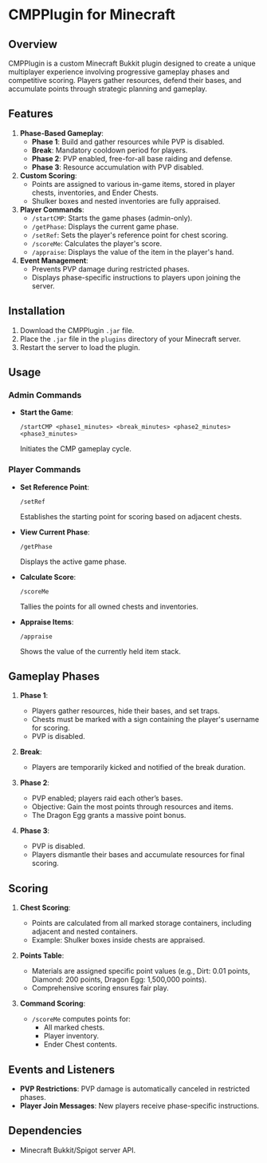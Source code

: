 # CMPPlugin for Minecraft

## Overview
CMPPlugin is a custom Minecraft Bukkit plugin designed to create a unique multiplayer experience involving progressive gameplay phases and competitive scoring. Players gather resources, defend their bases, and accumulate points through strategic planning and gameplay.

## Features
1. **Phase-Based Gameplay**:
   - **Phase 1**: Build and gather resources while PVP is disabled.
   - **Break**: Mandatory cooldown period for players.
   - **Phase 2**: PVP enabled, free-for-all base raiding and defense.
   - **Phase 3**: Resource accumulation with PVP disabled.
2. **Custom Scoring**:
   - Points are assigned to various in-game items, stored in player chests, inventories, and Ender Chests.
   - Shulker boxes and nested inventories are fully appraised.
3. **Player Commands**:
   - `/startCMP`: Starts the game phases (admin-only).
   - `/getPhase`: Displays the current game phase.
   - `/setRef`: Sets the player's reference point for chest scoring.
   - `/scoreMe`: Calculates the player's score.
   - `/appraise`: Displays the value of the item in the player's hand.
4. **Event Management**:
   - Prevents PVP damage during restricted phases.
   - Displays phase-specific instructions to players upon joining the server.

## Installation
1. Download the CMPPlugin `.jar` file.
2. Place the `.jar` file in the `plugins` directory of your Minecraft server.
3. Restart the server to load the plugin.

## Usage
### Admin Commands
- **Start the Game**:
  ```
  /startCMP <phase1_minutes> <break_minutes> <phase2_minutes> <phase3_minutes>
  ```
  Initiates the CMP gameplay cycle.

### Player Commands
- **Set Reference Point**:
  ```
  /setRef
  ```
  Establishes the starting point for scoring based on adjacent chests.

- **View Current Phase**:
  ```
  /getPhase
  ```
  Displays the active game phase.

- **Calculate Score**:
  ```
  /scoreMe
  ```
  Tallies the points for all owned chests and inventories.

- **Appraise Items**:
  ```
  /appraise
  ```
  Shows the value of the currently held item stack.

## Gameplay Phases
1. **Phase 1**:
   - Players gather resources, hide their bases, and set traps.
   - Chests must be marked with a sign containing the player's username for scoring.
   - PVP is disabled.

2. **Break**:
   - Players are temporarily kicked and notified of the break duration.

3. **Phase 2**:
   - PVP enabled; players raid each other’s bases.
   - Objective: Gain the most points through resources and items.
   - The Dragon Egg grants a massive point bonus.

4. **Phase 3**:
   - PVP is disabled.
   - Players dismantle their bases and accumulate resources for final scoring.

## Scoring
1. **Chest Scoring**:
   - Points are calculated from all marked storage containers, including adjacent and nested containers.
   - Example: Shulker boxes inside chests are appraised.

2. **Points Table**:
   - Materials are assigned specific point values (e.g., Dirt: 0.01 points, Diamond: 200 points, Dragon Egg: 1,500,000 points).
   - Comprehensive scoring ensures fair play.

3. **Command Scoring**:
   - `/scoreMe` computes points for:
     - All marked chests.
     - Player inventory.
     - Ender Chest contents.

## Events and Listeners
- **PVP Restrictions**:
  PVP damage is automatically canceled in restricted phases.
- **Player Join Messages**:
  New players receive phase-specific instructions.

## Dependencies
- Minecraft Bukkit/Spigot server API.



